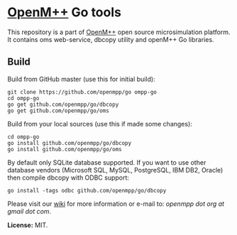 # [OpenM++](http://www.openmpp.org/) Go tools

This repository is a part of [OpenM++](http://www.openmpp.org/) open source microsimulation platform.
It contains oms web-service, dbcopy utility and openM++ Go libraries.

## Build

Build from GitHub master (use this for initial build):
```
git clone https://github.com/openmpp/go ompp-go
cd ompp-go
go get github.com/openmpp/go/dbcopy
go get github.com/openmpp/go/oms
```

Build from your local sources (use this if made some changes):
```
cd ompp-go
go install github.com/openmpp/go/dbcopy
go install github.com/openmpp/go/oms
```

By default only SQLite database supported. 
If you want to use other database vendors (Microsoft SQL, MySQL, PostgreSQL, IBM DB2, Oracle) then compile dbcopy with ODBC support:

```
go install -tags odbc github.com/openmpp/go/dbcopy
```

Please visit our [wiki](http://www.openmpp.org/wiki/) for more information or e-mail to: _openmpp dot org at gmail dot com_.

**License:** MIT.
